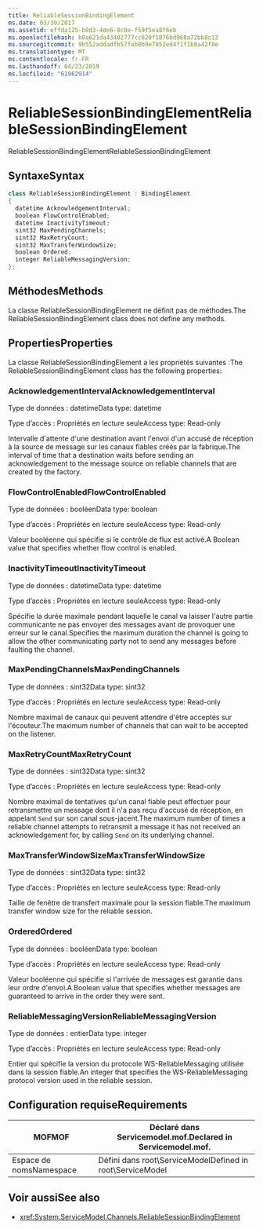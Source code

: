 ```yaml
---
title: ReliableSessionBindingElement
ms.date: 03/30/2017
ms.assetid: effda125-b8d3-4de6-8c0e-f59f5ea8f6eb
ms.openlocfilehash: b0a621da43402777cc620f1876bd968a72bb8c12
ms.sourcegitcommit: 9b552addadfb57fab0b9e7852ed4f1f1b8a42f8e
ms.translationtype: MT
ms.contentlocale: fr-FR
ms.lasthandoff: 04/23/2019
ms.locfileid: "61962914"
---
```

# <a name="reliablesessionbindingelement"></a><span data-ttu-id="e9ff1-102">ReliableSessionBindingElement</span><span class="sxs-lookup"><span data-stu-id="e9ff1-102">ReliableSessionBindingElement</span></span>
<span data-ttu-id="e9ff1-103">ReliableSessionBindingElement</span><span class="sxs-lookup"><span data-stu-id="e9ff1-103">ReliableSessionBindingElement</span></span>  
  
## <a name="syntax"></a><span data-ttu-id="e9ff1-104">Syntaxe</span><span class="sxs-lookup"><span data-stu-id="e9ff1-104">Syntax</span></span>  
  
```csharp
class ReliableSessionBindingElement : BindingElement  
{  
  datetime AcknowledgementInterval;  
  boolean FlowControlEnabled;  
  datetime InactivityTimeout;  
  sint32 MaxPendingChannels;  
  sint32 MaxRetryCount;  
  sint32 MaxTransferWindowSize;  
  boolean Ordered;  
  integer ReliableMessagingVersion;  
};  
```  
  
## <a name="methods"></a><span data-ttu-id="e9ff1-105">Méthodes</span><span class="sxs-lookup"><span data-stu-id="e9ff1-105">Methods</span></span>  
 <span data-ttu-id="e9ff1-106">La classe ReliableSessionBindingElement ne définit pas de méthodes.</span><span class="sxs-lookup"><span data-stu-id="e9ff1-106">The ReliableSessionBindingElement class does not define any methods.</span></span>  
  
## <a name="properties"></a><span data-ttu-id="e9ff1-107">Properties</span><span class="sxs-lookup"><span data-stu-id="e9ff1-107">Properties</span></span>  
 <span data-ttu-id="e9ff1-108">La classe ReliableSessionBindingElement a les propriétés suivantes :</span><span class="sxs-lookup"><span data-stu-id="e9ff1-108">The ReliableSessionBindingElement class has the following properties:</span></span>  
  
### <a name="acknowledgementinterval"></a><span data-ttu-id="e9ff1-109">AcknowledgementInterval</span><span class="sxs-lookup"><span data-stu-id="e9ff1-109">AcknowledgementInterval</span></span>  
 <span data-ttu-id="e9ff1-110">Type de données : datetime</span><span class="sxs-lookup"><span data-stu-id="e9ff1-110">Data type: datetime</span></span>  
  
 <span data-ttu-id="e9ff1-111">Type d’accès : Propriétés en lecture seule</span><span class="sxs-lookup"><span data-stu-id="e9ff1-111">Access type: Read-only</span></span>  
  
 <span data-ttu-id="e9ff1-112">Intervalle d'attente d'une destination avant l'envoi d'un accusé de réception à la source de message sur les canaux fiables créés par la fabrique.</span><span class="sxs-lookup"><span data-stu-id="e9ff1-112">The interval of time that a destination waits before sending an acknowledgement to the message source on reliable channels that are created by the factory.</span></span>  
  
### <a name="flowcontrolenabled"></a><span data-ttu-id="e9ff1-113">FlowControlEnabled</span><span class="sxs-lookup"><span data-stu-id="e9ff1-113">FlowControlEnabled</span></span>  
 <span data-ttu-id="e9ff1-114">Type de données : booléen</span><span class="sxs-lookup"><span data-stu-id="e9ff1-114">Data type: boolean</span></span>  
  
 <span data-ttu-id="e9ff1-115">Type d’accès : Propriétés en lecture seule</span><span class="sxs-lookup"><span data-stu-id="e9ff1-115">Access type: Read-only</span></span>  
  
 <span data-ttu-id="e9ff1-116">Valeur booléenne qui spécifie si le contrôle de flux est activé.</span><span class="sxs-lookup"><span data-stu-id="e9ff1-116">A Boolean value that specifies whether flow control is enabled.</span></span>  
  
### <a name="inactivitytimeout"></a><span data-ttu-id="e9ff1-117">InactivityTimeout</span><span class="sxs-lookup"><span data-stu-id="e9ff1-117">InactivityTimeout</span></span>  
 <span data-ttu-id="e9ff1-118">Type de données : datetime</span><span class="sxs-lookup"><span data-stu-id="e9ff1-118">Data type: datetime</span></span>  
  
 <span data-ttu-id="e9ff1-119">Type d’accès : Propriétés en lecture seule</span><span class="sxs-lookup"><span data-stu-id="e9ff1-119">Access type: Read-only</span></span>  
  
 <span data-ttu-id="e9ff1-120">Spécifie la durée maximale pendant laquelle le canal va laisser l'autre partie communicante ne pas envoyer des messages avant de provoquer une erreur sur le canal.</span><span class="sxs-lookup"><span data-stu-id="e9ff1-120">Specifies the maximum duration the channel is going to allow the other communicating party not to send any messages before faulting the channel.</span></span>  
  
### <a name="maxpendingchannels"></a><span data-ttu-id="e9ff1-121">MaxPendingChannels</span><span class="sxs-lookup"><span data-stu-id="e9ff1-121">MaxPendingChannels</span></span>  
 <span data-ttu-id="e9ff1-122">Type de données : sint32</span><span class="sxs-lookup"><span data-stu-id="e9ff1-122">Data type: sint32</span></span>  
  
 <span data-ttu-id="e9ff1-123">Type d’accès : Propriétés en lecture seule</span><span class="sxs-lookup"><span data-stu-id="e9ff1-123">Access type: Read-only</span></span>  
  
 <span data-ttu-id="e9ff1-124">Nombre maximal de canaux qui peuvent attendre d'être acceptés sur l'écouteur.</span><span class="sxs-lookup"><span data-stu-id="e9ff1-124">The maximum number of channels that can wait to be accepted on the listener.</span></span>  
  
### <a name="maxretrycount"></a><span data-ttu-id="e9ff1-125">MaxRetryCount</span><span class="sxs-lookup"><span data-stu-id="e9ff1-125">MaxRetryCount</span></span>  
 <span data-ttu-id="e9ff1-126">Type de données : sint32</span><span class="sxs-lookup"><span data-stu-id="e9ff1-126">Data type: sint32</span></span>  
  
 <span data-ttu-id="e9ff1-127">Type d’accès : Propriétés en lecture seule</span><span class="sxs-lookup"><span data-stu-id="e9ff1-127">Access type: Read-only</span></span>  
  
 <span data-ttu-id="e9ff1-128">Nombre maximal de tentatives qu'un canal fiable peut effectuer pour retransmettre un message dont il n'a pas reçu d'accusé de réception, en appelant `Send` sur son canal sous-jacent.</span><span class="sxs-lookup"><span data-stu-id="e9ff1-128">The maximum number of times a reliable channel attempts to retransmit a message it has not received an acknowledgement for, by calling `Send` on its underlying channel.</span></span>  
  
### <a name="maxtransferwindowsize"></a><span data-ttu-id="e9ff1-129">MaxTransferWindowSize</span><span class="sxs-lookup"><span data-stu-id="e9ff1-129">MaxTransferWindowSize</span></span>  
 <span data-ttu-id="e9ff1-130">Type de données : sint32</span><span class="sxs-lookup"><span data-stu-id="e9ff1-130">Data type: sint32</span></span>  
  
 <span data-ttu-id="e9ff1-131">Type d’accès : Propriétés en lecture seule</span><span class="sxs-lookup"><span data-stu-id="e9ff1-131">Access type: Read-only</span></span>  
  
 <span data-ttu-id="e9ff1-132">Taille de fenêtre de transfert maximale pour la session fiable.</span><span class="sxs-lookup"><span data-stu-id="e9ff1-132">The maximum transfer window size for the reliable session.</span></span>  
  
### <a name="ordered"></a><span data-ttu-id="e9ff1-133">Ordered</span><span class="sxs-lookup"><span data-stu-id="e9ff1-133">Ordered</span></span>  
 <span data-ttu-id="e9ff1-134">Type de données : booléen</span><span class="sxs-lookup"><span data-stu-id="e9ff1-134">Data type: boolean</span></span>  
  
 <span data-ttu-id="e9ff1-135">Type d’accès : Propriétés en lecture seule</span><span class="sxs-lookup"><span data-stu-id="e9ff1-135">Access type: Read-only</span></span>  
  
 <span data-ttu-id="e9ff1-136">Valeur booléenne qui spécifie si l'arrivée de messages est garantie dans leur ordre d'envoi.</span><span class="sxs-lookup"><span data-stu-id="e9ff1-136">A Boolean value that specifies whether messages are guaranteed to arrive in the order they were sent.</span></span>  
  
### <a name="reliablemessagingversion"></a><span data-ttu-id="e9ff1-137">ReliableMessagingVersion</span><span class="sxs-lookup"><span data-stu-id="e9ff1-137">ReliableMessagingVersion</span></span>  
 <span data-ttu-id="e9ff1-138">Type de données : entier</span><span class="sxs-lookup"><span data-stu-id="e9ff1-138">Data type: integer</span></span>  
  
 <span data-ttu-id="e9ff1-139">Type d’accès : Propriétés en lecture seule</span><span class="sxs-lookup"><span data-stu-id="e9ff1-139">Access type: Read-only</span></span>  
  
 <span data-ttu-id="e9ff1-140">Entier qui spécifie la version du protocole WS-ReliableMessaging utilisée dans la session fiable.</span><span class="sxs-lookup"><span data-stu-id="e9ff1-140">An integer that specifies the WS-ReliableMessaging protocol version used in the reliable session.</span></span>  
  
## <a name="requirements"></a><span data-ttu-id="e9ff1-141">Configuration requise</span><span class="sxs-lookup"><span data-stu-id="e9ff1-141">Requirements</span></span>  
  
|<span data-ttu-id="e9ff1-142">MOF</span><span class="sxs-lookup"><span data-stu-id="e9ff1-142">MOF</span></span>|<span data-ttu-id="e9ff1-143">Déclaré dans Servicemodel.mof.</span><span class="sxs-lookup"><span data-stu-id="e9ff1-143">Declared in Servicemodel.mof.</span></span>|  
|---------|-----------------------------------|  
|<span data-ttu-id="e9ff1-144">Espace de noms</span><span class="sxs-lookup"><span data-stu-id="e9ff1-144">Namespace</span></span>|<span data-ttu-id="e9ff1-145">Défini dans root\ServiceModel</span><span class="sxs-lookup"><span data-stu-id="e9ff1-145">Defined in root\ServiceModel</span></span>|  
  
## <a name="see-also"></a><span data-ttu-id="e9ff1-146">Voir aussi</span><span class="sxs-lookup"><span data-stu-id="e9ff1-146">See also</span></span>

- <xref:System.ServiceModel.Channels.ReliableSessionBindingElement>
